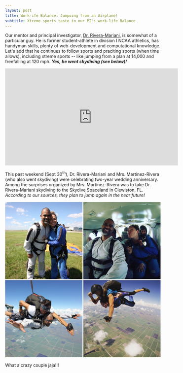 ```yaml
---
layout: post
title: Work-ife Balance: Jumpoing from an Airplane!
subtitle: Xtreme sports taste in our PI's work-life Balance
---
```


Our mentor and principal investigator, [Dr. Rivera-Mariani](https://www.riplrt.com/members/#Dr.%20F%C3%A9lix%20E.%20Rivera-Mariani), is somewhat of a particular guy. He is former student-athlete in division I NCAA athletics, has handyman skills, plenty of web-development and computational knowledge. Let's add that he continues to follow sports and praciting sports (when time allows), including xtreme sports -- like jumping from a plan at 14,000 and freefalling at 120 mph. ***Yes, he went skydiving (see below)!***

<iframe width="560" height="315" src="https://www.youtube.com/embed/nkqdrFcC71Y" frameborder="0" allow="autoplay; encrypted-media" allowfullscreen></iframe>


This past weekend (Sept 30<sup>th</sup>), Dr. Rivera-Mariani and Mrs. Martínez-Rivera (who also went skydiving) were celebrating two-year wedding anniversary. Among the surprises organized by Mrs. Martínez-Rivera was to take Dr. Rivera-Mariani skydiving to the Skydive Spaceland in Clewiston, FL. *According to our sources, they plan to jump again in the near future!*


<img src="/img/riveras-skydiving.JPG" alt="Riveras' Skydiving" class="inline"/>

What a crazy couple jaja!!!